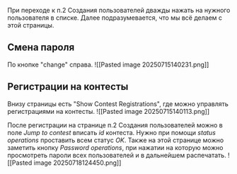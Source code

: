 При переходе к п.2 Создания пользователей дважды нажать на нужного пользователя в списке. Далее подразумевается, что мы всё делаем с этой страницы.

## Смена пароля
По кнопке "change" справа.
![[Pasted image 20250715140231.png]]

## Регистрации на контесты
Внизу страницы есть "Show Contest Registrations", где можно управлять регистрациями на контесты.
![[Pasted image 20250715140113.png]]

После регистрации на странице п.2 Создания пользователей можно в поле *Jump to contest* вписать *id* контеста. Нужно при помощи *status operations* проставить всем статус *OK*. 
Также на этой странице можно заметить кнопку *Password operations*, при нажатии на которую можно просмотреть пароли всех пользователей и в дальнейшем распечатать.
![[Pasted image 20250718124450.png]]
